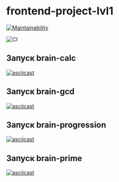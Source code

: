 # frontend-project-lvl1
[![Maintainability](https://api.codeclimate.com/v1/badges/a99a88d28ad37a79dbf6/maintainability)](https://codeclimate.com/github/codeclimate/codeclimate/maintainability)

![CI](https://github.com/manyautika/frontend-project-lvl1/workflows/CI/badge.svg)

## Запуск brain-calc
[![asciicast](https://asciinema.org/a/ZMidcJ6TdGcotjZsKjeNt2I2U.svg)](https://asciinema.org/a/ZMidcJ6TdGcotjZsKjeNt2I2U)

## Запуск brain-gcd
[![asciicast](https://asciinema.org/a/6CrFo5IOLxN2PFaxkbgBOUhVK.svg)](https://asciinema.org/a/6CrFo5IOLxN2PFaxkbgBOUhVK)

## Запуск brain-progression
[![asciicast](https://asciinema.org/a/c9frGECTiPYXwlfmHGaUymoqW.svg)](https://asciinema.org/a/c9frGECTiPYXwlfmHGaUymoqW)

## Запуск brain-prime
[![asciicast](https://asciinema.org/a/pOjANYBxUej9I47Iz7Sl9z3w5.svg)](https://asciinema.org/a/pOjANYBxUej9I47Iz7Sl9z3w5)